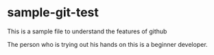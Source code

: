 # sample-git-test

This is a sample file to understand the features of github

The person who is trying out his hands on this is a beginner developer.
